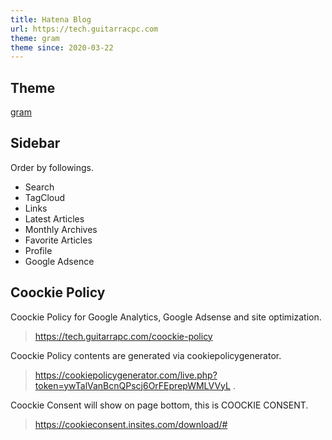 ```yaml
---
title: Hatena Blog
url: https://tech.guitarracpc.com
theme: gram
theme since: 2020-03-22
---
```


## Theme

[gram](https://blog.hatena.ne.jp/-/store/theme/17680117127077295762)

## Sidebar

Order by followings.

* Search
* TagCloud
* Links
* Latest Articles
* Monthly Archives
* Favorite Articles
* Profile
* Google Adsence

## Coockie Policy

 Coockie Policy for Google Analytics, Google Adsense and site optimization.

 > https://tech.guitarrapc.com/coockie-policy

 Coockie Policy contents are generated via cookiepolicygenerator.

> https://cookiepolicygenerator.com/live.php?token=ywTalVanBcnQPscj6OrFEprepWMLVVyL .

Coockie Consent will show on page bottom, this is COOCKIE CONSENT.

> https://cookieconsent.insites.com/download/#

